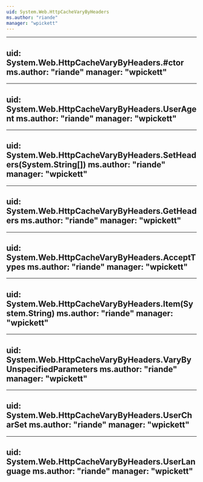 ```yaml
---
uid: System.Web.HttpCacheVaryByHeaders
ms.author: "riande"
manager: "wpickett"
---
```


---
uid: System.Web.HttpCacheVaryByHeaders.#ctor
ms.author: "riande"
manager: "wpickett"
---

---
uid: System.Web.HttpCacheVaryByHeaders.UserAgent
ms.author: "riande"
manager: "wpickett"
---

---
uid: System.Web.HttpCacheVaryByHeaders.SetHeaders(System.String[])
ms.author: "riande"
manager: "wpickett"
---

---
uid: System.Web.HttpCacheVaryByHeaders.GetHeaders
ms.author: "riande"
manager: "wpickett"
---

---
uid: System.Web.HttpCacheVaryByHeaders.AcceptTypes
ms.author: "riande"
manager: "wpickett"
---

---
uid: System.Web.HttpCacheVaryByHeaders.Item(System.String)
ms.author: "riande"
manager: "wpickett"
---

---
uid: System.Web.HttpCacheVaryByHeaders.VaryByUnspecifiedParameters
ms.author: "riande"
manager: "wpickett"
---

---
uid: System.Web.HttpCacheVaryByHeaders.UserCharSet
ms.author: "riande"
manager: "wpickett"
---

---
uid: System.Web.HttpCacheVaryByHeaders.UserLanguage
ms.author: "riande"
manager: "wpickett"
---
